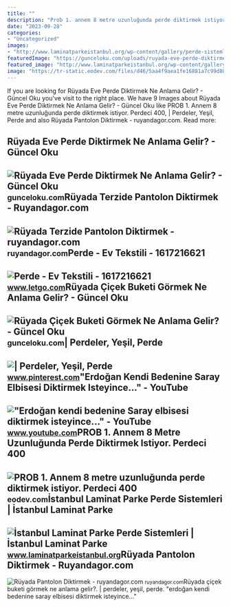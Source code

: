 ```yaml
---
title: ""
description: "Prob 1. annem 8 metre uzunluğunda perde diktirmek istiyor. perdeci 400"
date: "2023-09-28"
categories:
- "Uncategorized"
images:
- "http://www.laminatparkeistanbul.org/wp-content/gallery/perde-sistemleri/zZ03bYdd1H3SoOUizzxo.jpg"
featuredImage: "https://gunceloku.com/uploads/ruyada-eve-perde-diktirmek-ne-anlama-gelir-6409f585aac35.jpg"
featured_image: "http://www.laminatparkeistanbul.org/wp-content/gallery/perde-sistemleri/zZ03bYdd1H3SoOUizzxo.jpg"
image: "https://tr-static.eodev.com/files/d46/5aa4f9aea1fe16881a7c99d800743a9d.jpg"
---
```


If you are looking for Rüyada Eve Perde Diktirmek Ne Anlama Gelir? - Güncel Oku you've visit to the right place. We have 9 Images about Rüyada Eve Perde Diktirmek Ne Anlama Gelir? - Güncel Oku like PROB 1. Annem 8 metre uzunluğunda perde diktirmek istiyor. Perdeci 400, | Perdeler, Yeşil, Perde and also Rüyada Pantolon Diktirmek - ruyandagor.com. Read more:

Rüyada Eve Perde Diktirmek Ne Anlama Gelir? - Güncel Oku
--------------------------------------------------------

 ![Rüyada Eve Perde Diktirmek Ne Anlama Gelir? - Güncel Oku](https://gunceloku.com/uploads/ruyada-eve-perde-diktirmek-ne-anlama-gelir-6409f585aac35.jpg) <small>gunceloku.com</small>Rüyada Terzide Pantolon Diktirmek - Ruyandagor.com
--------------------------------------------------

 ![Rüyada Terzide Pantolon Diktirmek - ruyandagor.com](https://images.ruyandagor.com/2017/04/terzide-pantolon-diktirmek-1235.jpg) <small>ruyandagor.com</small>Perde - Ev Tekstili - 1617216621
--------------------------------

 ![Perde - Ev Tekstili - 1617216621](https://apollo-ireland.akamaized.net/v1/files/yoisgoktpf56-OLXAUTOTR/image) <small>www.letgo.com</small>Rüyada Çiçek Buketi Görmek Ne Anlama Gelir? - Güncel Oku
--------------------------------------------------------

 ![Rüyada Çiçek Buketi Görmek Ne Anlama Gelir? - Güncel Oku](https://gunceloku.com/uploads/ruyada-perde-diktirmek-nedir-ne-anlama-gelir-6409f5553fa04.jpg) <small>gunceloku.com</small>| Perdeler, Yeşil, Perde
------------------------

 ![| Perdeler, Yeşil, Perde](https://i.pinimg.com/736x/64/ad/95/64ad95067eb520b38332c3ac68a44a60.jpg) <small>www.pinterest.com</small>"Erdoğan Kendi Bedenine Saray Elbisesi Diktirmek Isteyince..." - YouTube
------------------------------------------------------------------------

 !["Erdoğan kendi bedenine Saray elbisesi diktirmek isteyince..." - YouTube](https://i.ytimg.com/vi/eR96O_nrz8Y/maxresdefault.jpg) <small>www.youtube.com</small>PROB 1. Annem 8 Metre Uzunluğunda Perde Diktirmek Istiyor. Perdeci 400
----------------------------------------------------------------------

 ![PROB 1. Annem 8 metre uzunluğunda perde diktirmek istiyor. Perdeci 400](https://tr-static.eodev.com/files/d46/5aa4f9aea1fe16881a7c99d800743a9d.jpg) <small>eodev.com</small>İstanbul Laminat Parke Perde Sistemleri | İstanbul Laminat Parke
----------------------------------------------------------------

 ![İstanbul Laminat Parke Perde Sistemleri | İstanbul Laminat Parke](http://www.laminatparkeistanbul.org/wp-content/gallery/perde-sistemleri/zZ03bYdd1H3SoOUizzxo.jpg) <small>www.laminatparkeistanbul.org</small>Rüyada Pantolon Diktirmek - Ruyandagor.com
------------------------------------------

 ![Rüyada Pantolon Diktirmek - ruyandagor.com](https://images.ruyandagor.com/2017/04/pantolon-diktirmek-0017.jpg) <small>ruyandagor.com</small>Rüyada çiçek buketi görmek ne anlama gelir?. | perdeler, yeşil, perde. "erdoğan kendi bedenine saray elbisesi diktirmek isteyince..."
